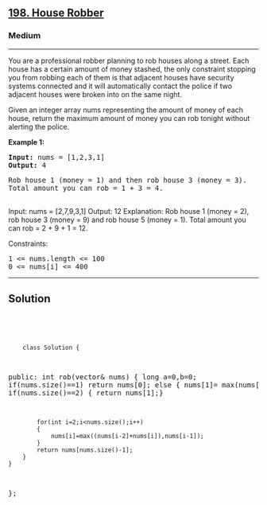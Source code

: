 
<h2><a href="https://leetcode.com/problems/house-robber/description/">198. House Robber</a></h2>
<h3>Medium</h3>
<hr>
<div><p>
You are a professional robber planning to rob houses along a street. Each house has a certain amount of money stashed, the only constraint stopping you from robbing each of them is that adjacent houses have security systems connected and it will automatically contact the police if two adjacent houses were broken into on the same night.

Given an integer array nums representing the amount of money of each house, return the maximum amount of money you can rob tonight without alerting the police.

 
</p>


<p><strong>Example 1:</strong></p>
<pre><strong>Input:</strong> nums = [1,2,3,1]
<strong>Output:</strong> 4
</pre>
<pre>
Rob house 1 (money = 1) and then rob house 3 (money = 3).
Total amount you can rob = 1 + 3 = 4.
  </pre>
  
Input: nums = [2,7,9,3,1]
Output: 12
Explanation: Rob house 1 (money = 2), rob house 3 (money = 9) and rob house 5 (money = 1).
Total amount you can rob = 2 + 9 + 1 = 12.

Constraints:
<pre>
1 <= nums.length <= 100
0 <= nums[i] <= 400
</pre>
<hr>
 <h2><strong><b>Solution</b></strong></h2>
 <br>
 <pre>
 
        class Solution {
public:
    int rob(vector<int>& nums) {
        long a=0,b=0;
        if(nums.size()==1) return nums[0];
        else 
        {
            nums[1]= max(nums[0],nums[1]);
            if(nums.size()==2) { return nums[1];}
        
        
            for(int i=2;i<nums.size();i++)
            {
                nums[i]=max((nums[i-2]+nums[i]),nums[i-1]);
            }
            return nums[nums.size()-1];
        }
    }
};
          
 </pre>

